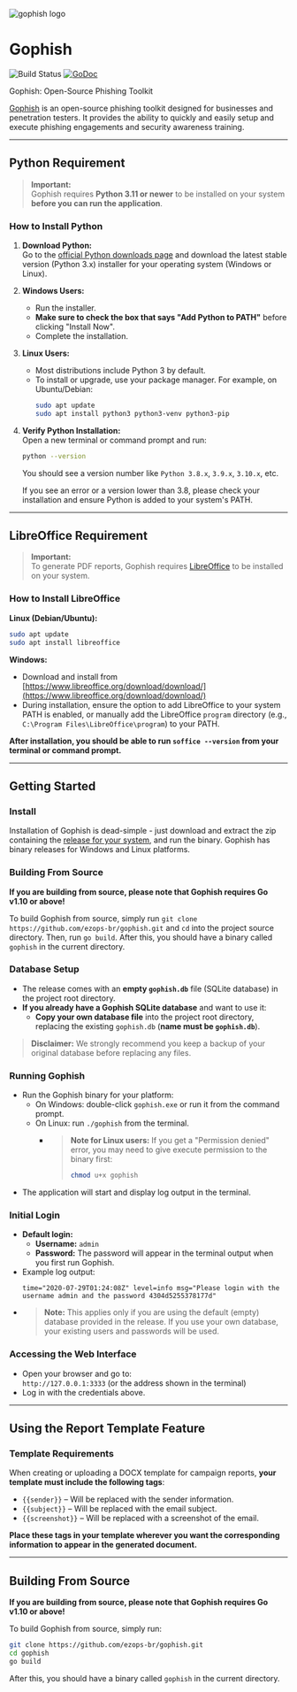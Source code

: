 ![gophish logo](https://raw.github.com/gophish/gophish/master/static/images/gophish_purple.png)

Gophish
=======

![Build Status](https://github.com/ezops-br/gophish/workflows/CI/badge.svg) [![GoDoc](https://godoc.org/github.com/ezops-br/gophish?status.svg)](https://godoc.org/github.com/ezops-br/gophish)

Gophish: Open-Source Phishing Toolkit

[Gophish](https://getgophish.com) is an open-source phishing toolkit designed for businesses and penetration testers. It provides the ability to quickly and easily setup and execute phishing engagements and security awareness training.

---

## Python Requirement

> **Important:**  
> Gophish requires **Python 3.11 or newer** to be installed on your system **before you can run the application**.

### How to Install Python

1. **Download Python:**  
   Go to the [official Python downloads page](https://www.python.org/downloads/) and download the latest stable version (Python 3.x) installer for your operating system (Windows or Linux).

2. **Windows Users:**  
   - Run the installer.
   - **Make sure to check the box that says "Add Python to PATH"** before clicking "Install Now".
   - Complete the installation.

3. **Linux Users:**  
   - Most distributions include Python 3 by default.  
   - To install or upgrade, use your package manager. For example, on Ubuntu/Debian:  
     ```sh
     sudo apt update
     sudo apt install python3 python3-venv python3-pip
     ```

4. **Verify Python Installation:**  
   Open a new terminal or command prompt and run:
   ```sh
   python --version
   ```
   You should see a version number like `Python 3.8.x`, `3.9.x`, `3.10.x`, etc.

   If you see an error or a version lower than 3.8, please check your installation and ensure Python is added to your system's PATH.

---

## LibreOffice Requirement

> **Important:**  
> To generate PDF reports, Gophish requires [LibreOffice](https://www.libreoffice.org/download/download/) to be installed on your system.

### How to Install LibreOffice

**Linux (Debian/Ubuntu):**
```sh
sudo apt update
sudo apt install libreoffice
```

**Windows:**
- Download and install from [https://www.libreoffice.org/download/download/](https://www.libreoffice.org/download/download/)
- During installation, ensure the option to add LibreOffice to your system PATH is enabled, or manually add the LibreOffice `program` directory (e.g., `C:\Program Files\LibreOffice\program`) to your PATH.

**After installation, you should be able to run `soffice --version` from your terminal or command prompt.**

---

## Getting Started

### Install

Installation of Gophish is dead-simple - just download and extract the zip containing the [release for your system](https://github.com/ezops-br/gophish/releases/), and run the binary. Gophish has binary releases for Windows and Linux platforms.

### Building From Source
**If you are building from source, please note that Gophish requires Go v1.10 or above!**

To build Gophish from source, simply run ```git clone https://github.com/ezops-br/gophish.git``` and ```cd``` into the project source directory. Then, run ```go build```. After this, you should have a binary called ```gophish``` in the current directory.

### Database Setup

- The release comes with an **empty `gophish.db`** file (SQLite database) in the project root directory.
- **If you already have a Gophish SQLite database** and want to use it:
  - **Copy your own database file** into the project root directory, replacing the existing `gophish.db` (**name must be `gophish.db`**).

> **Disclaimer:** We strongly recommend you keep a backup of your original database before replacing any files.

### Running Gophish

- Run the Gophish binary for your platform:
  - On Windows: double-click `gophish.exe` or run it from the command prompt.
  - On Linux: run `./gophish` from the terminal.
    - > **Note for Linux users:** If you get a "Permission denied" error, you may need to give execute permission to the binary first:
      > ```sh
      > chmod u+x gophish
      > ```
- The application will start and display log output in the terminal.

### Initial Login

- **Default login:**  
  - **Username:** `admin`  
  - **Password:** The password will appear in the terminal output when you first run Gophish.
- Example log output:
  ```
  time="2020-07-29T01:24:08Z" level=info msg="Please login with the username admin and the password 4304d5255378177d"
  ```
- > **Note:** This applies only if you are using the default (empty) database provided in the release. If you use your own database, your existing users and passwords will be used.

### Accessing the Web Interface

- Open your browser and go to:  
  `http://127.0.0.1:3333` (or the address shown in the terminal)
- Log in with the credentials above.

---

## Using the Report Template Feature

### Template Requirements

When creating or uploading a DOCX template for campaign reports, **your template must include the following tags**:

- `{{sender}}` – Will be replaced with the sender information.
- `{{subject}}` – Will be replaced with the email subject.
- `{{screenshot}}` – Will be replaced with a screenshot of the email.

**Place these tags in your template wherever you want the corresponding information to appear in the generated document.**

---

## Building From Source

**If you are building from source, please note that Gophish requires Go v1.10 or above!**

To build Gophish from source, simply run:

```sh
git clone https://github.com/ezops-br/gophish.git
cd gophish
go build
```

After this, you should have a binary called `gophish` in the current directory.
